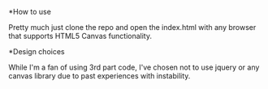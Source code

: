 *How to use

Pretty much just clone the repo and open the index.html with any browser that supports HTML5 Canvas functionality.

*Design choices

While I'm a fan of using 3rd part code, I've chosen not to use jquery or any canvas library due to past experiences with instability.
